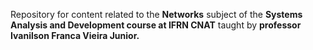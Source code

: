 Repository for content related to the **Networks** subject of the **Systems Analysis and Development course at IFRN CNAT** taught by **professor Ivanilson Franca Vieira Junior.**
